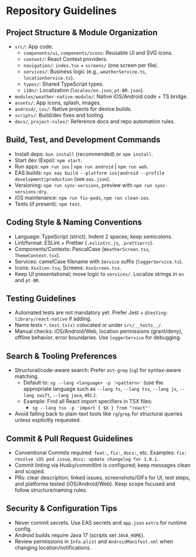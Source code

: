 # Repository Guidelines

## Project Structure & Module Organization

- `src/`: App code.
  - `components/ui`, `components/icons`: Reusable UI and SVG icons.
  - `context/`: React Context providers.
  - `navigation/`: `index.tsx` + `screens/` (one screen per file).
  - `services/`: Business logic (e.g., `weatherService.ts`, `locationService.ts`).
  - `types/`: Shared TypeScript types.
  - `i18n/`: Localization (`locales/en.json`, `pt-BR.json`).
- `modules/weather-native-module/`: Native iOS/Android code + TS bridge.
- `assets/`: App icons, splash, images.
- `android/`, `ios/`: Native projects for device builds.
- `scripts/`: Build/dev fixes and tooling.
- `docs/`, `project-rules/`: Reference docs and repo automation rules.

## Build, Test, and Development Commands

- Install deps: `bun install` (recommended) or `npm install`.
- Start dev (Expo): `npm start`.
- Run apps: `npm run ios` | `npm run android` | `npm run web`.
- EAS builds: `npx eas build --platform ios|android --profile development|production` (see `eas.json`).
- Versioning: `npm run sync-versions`, preview with `npm run sync-versions:dry`.
- iOS maintenance: `npm run fix-pods`, `npm run clean-ios`.
- Tests (if present): `npm test`.

## Coding Style & Naming Conventions

- Language: TypeScript (strict). Indent 2 spaces; keep semicolons.
- Lint/format: ESLint + Prettier (`.eslintrc.js`, `.prettierrc`).
- Components/Contexts: PascalCase (`WeatherScreen.tsx`, `ThemeContext.tsx`).
- Services: camelCase filename with `Service` suffix (`loggerService.ts`).
- Icons: `XxxIcon.tsx`; Screens: `XxxScreen.tsx`.
- Keep UI presentational; move logic to `services/`. Localize strings in `en` and `pt-BR`.

## Testing Guidelines

- Automated tests are not mandatory yet. Prefer Jest + `@testing-library/react-native` if adding.
- Name tests `*.test.ts(x)` colocated or under `src/__tests__/`.
- Manual checks: iOS/Android/Web, location permissions (grant/deny), offline behavior, error boundaries. Use `loggerService` for debugging.

## Search & Tooling Preferences

- Structural/code-aware search: Prefer `ast-grep` (`sg`) for syntax-aware matching.
  - Default to: `sg --lang <language> -p '<pattern>'` (use the appropriate language such as `--lang ts`, `--lang tsx`, `--lang js`, `--lang swift`, `--lang java`, etc.).
  - Example: Find all React import specifiers in TSX files:
    - `sg --lang tsx -p 'import { $X } from "react"'`
- Avoid falling back to plain-text tools like `rg`/`grep` for structural queries unless explicitly requested.

## Commit & Pull Request Guidelines

- Conventional Commits required: `feat:`, `fix:`, `docs:`, etc. Examples: `fix: resolve iOS pod issue`, `docs: update changelog for 1.0.1`.
- Commit linting via Husky/commitlint is configured; keep messages clean and scoped.
- PRs: clear description, linked issues, screenshots/GIFs for UI, test steps, and platforms tested (iOS/Android/Web). Keep scope focused and follow structure/naming rules.

## Security & Configuration Tips

- Never commit secrets. Use EAS secrets and `app.json` `extra` for runtime config.
- Android builds require Java 17 (scripts set `JAVA_HOME`).
- Review permissions in `Info.plist` and `AndroidManifest.xml` when changing location/notifications.
